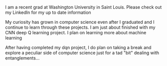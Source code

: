 I am a recent grad at Washington University in Saint Louis. Please check out my LinkedIn
for my up to date information

My curiosity has grown in computer science even after I graduated and I continue to learn
through these projects. I am just about finished with my CNN deep Q learning project.
I plan on learning more about machine learning

After having completed my dqn project, I do plan on taking a break and explore a peculiar 
side of computer science just for a tad "bit" dealing with entanglements...
